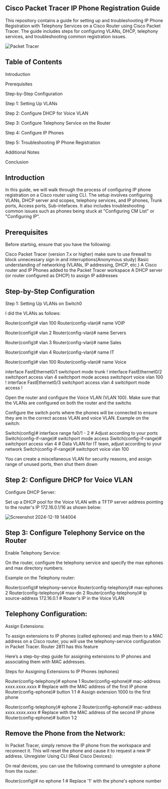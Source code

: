 **Cisco Packet Tracer IP Phone Registration Guide**
-------------------------------------------------------------

This repository contains a guide for setting up and troubleshooting IP Phone Registration with Telephony Services on a Cisco Router using Cisco Packet Tracer. The guide includes steps for configuring VLANs, DHCP, telephony services, and troubleshooting common registration issues.

![Packet Tracer](https://github.com/user-attachments/assets/e34ef378-4c04-4022-a2d8-8dc37b199d8b)


**Table of Contents**
------------------------
Introduction

Prerequisites

Step-by-Step Configuration

Step 1: Setting Up VLANs

Step 2: Configure DHCP for Voice VLAN

Step 3: Configure Telephony Service on the Router

Step 4: Configure IP Phones

Step 5: Troubleshooting IP Phone Registration

Additional Notes

Conclusion


**Introduction**
-----------------------

In this guide, we will walk through the process of configuring IP phone registration on a Cisco router using CLI. The setup involves configuring VLANs, DHCP server and scopes, telephony services, and IP phones, Trunk ports, Access ports, Sub-intefaces. It also includes troubleshooting common issues such as phones being stuck at "Configuring CM List" or "Configuring IP".

**Prerequisites**
------------------------------------
Before starting, ensure that you have the following:

Cisco Packet Tracer (version 7.x or higher) make sure to use firewall to block unnecessary sign in and interruptions(Anonymous study)
Basic understanding of networking (VLANs, IP addressing, DHCP, etc.)
A Cisco router and IP Phones added to the Packet Tracer workspace
A DHCP server (or router configured as DHCP) to assign IP addresses

**Step-by-Step Configuration**
------------------------------------------
Step 1: Setting Up VLANs on Switch0

I did the VLANs as follows:

Router(config)# vlan 100
Router(config-vlan)# name VOIP

Router(config)# vlan 2
Router(config-vlan)# name Servers

Router(config)# vlan 3
Router(config-vlan)# name Sales

Router(config)# vlan 4
Router(config-vlan)# name IT

Router(config)# vlan 100
Router(config-vlan)# name Voice

interface FastEthernet0/1
 switchport mode trunk
!
interface FastEthernet0/2
 switchport access vlan 4
 switchport mode access
 switchport voice vlan 100
!
interface FastEthernet0/3
 switchport access vlan 4
 switchport mode access
!


Open the router and configure the Voice VLAN (VLAN 100).
Make sure that the VLANs are configured on both the router and the switchs


Configure the switch ports where the phones will be connected to ensure they are in the correct access VLAN and voice VLAN.
Example on the switch:


Switch(config)# interface range fa0/1 - 2   # Adjust according to your ports
Switch(config-if-range)# switchport mode access
Switch(config-if-range)# switchport access vlan 4  # Data VLAN for IT team, adjust according to your network
Switch(config-if-range)# switchport voice vlan 100

You can create a miscellaneous VLAN for security reasons, and assign range of unused ports, then shut them down

**Step 2: Configure DHCP for Voice VLAN**
-------------------------------------------------------
Configure DHCP Server:

Set up a DHCP pool for the Voice VLAN with a TFTP server address pointing to the router's IP 172.16.0.1/16 as shown below:

![Screenshot 2024-12-19 144004](https://github.com/user-attachments/assets/dcd77269-c25e-4ec7-b349-5138a10bfc9b)

**Step 3: Configure Telephony Service on the Router**
---------------------------------------------------------------------
Enable Telephony Service:

On the router, configure the telephony service and specify the max ephones and max directory numbers.

Example on the Telephony router:

Router(config)# telephony-service
Router(config-telephony)# max-ephones 2
Router(config-telephony)# max-dn 2
Router(config-telephony)# ip source-address 172.16.0.1  # Router's IP in the Voice VLAN


**Telephony Configuration:**
---------------------------------

Assign Extensions:

To assign extensions to IP phones (called ephones) and map them to a MAC address on a Cisco router, you will use the telephony-service configuration in Packet Tracer. Router 2811 has this feature

Here’s a step-by-step guide for assigning extensions to IP phones and associating them with MAC addresses.

Steps for Assigning Extensions to IP Phones (ephones)

Router(config-telephony)# ephone 1
Router(config-ephone)# mac-address xxxx.xxxx.xxxx  # Replace with the MAC address of the first IP phone
Router(config-ephone)# button 1:1 # Assign extension 1000 to the first phone

Router(config-telephony)# ephone 2
Router(config-ephone)# mac-address xxxx.xxxx.xxxx  # Replace with the MAC address of the second IP phone
Router(config-ephone)# button 1:2



Remove the Phone from the Network:
-------------------------------------

In Packet Tracer, simply remove the IP phone from the workspace and reconnect it.
This will reset the phone and cause it to request a new IP address.
Unregister Using CLI (Real Cisco Devices):

On real devices, you can use the following command to unregister a phone from the router:

Router(config)# no ephone 1   # Replace '1' with the phone's ephone number

